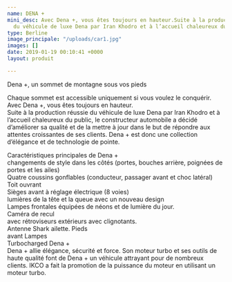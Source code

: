 ```yaml
---
name: DENA +
mini_desc: Avec Dena +, vous êtes toujours en hauteur.Suite à la production réussie
  du véhicule de luxe Dena par Iran Khodro et à l’accueil chaleureux du public
type: Berline
image_principale: "/uploads/car1.jpg"
images: []
date: 2019-01-19 00:10:41 +0000
layout: produit

---
```

Dena +, un sommet de montagne sous vos pieds

Chaque sommet est accessible uniquement si vous voulez le conquérir. Avec Dena +, vous êtes toujours en hauteur.  
Suite à la production réussie du véhicule de luxe Dena par Iran Khodro et à l’accueil chaleureux du public, le constructeur automobile a décidé d’améliorer sa qualité et de la mettre à jour dans le but de répondre aux attentes croissantes de ses clients. Dena + est donc une collection d’élégance et de technologie de pointe.

Caractéristiques principales de Dena +  
changements de style dans les côtés (portes, bouches arrière, poignées de portes et les ailes)  
Quatre coussins gonflables (conducteur, passager avant et choc latéral)  
Toit ouvrant  
Sièges avant à réglage électrique (8 voies)  
lumières de la tête et la queue avec un nouveau design  
Lampes frontales équipées de néons et de lumière du jour.  
Caméra de recul  
avec rétroviseurs extérieurs avec clignotants.  
Antenne Shark ailette. Pieds  
avant Lampes  
Turbocharged Dena +  
Dena + allie élégance, sécurité et force. Son moteur turbo et ses outils de haute qualité font de Dena + un véhicule attrayant pour de nombreux clients. IKCO a fait la promotion de la puissance du moteur en utilisant un moteur turbo.